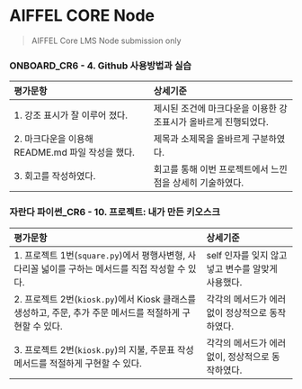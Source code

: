 # AIFFEL CORE Node
> AIFFEL Core LMS Node submission only

### ONBOARD_CR6 - 4. Github 사용방법과 실습

| 평가문항  | 상세기준 | 
| :--- | :--- | 
| 1. 강조 표시가 잘 이루어 졌다. | 제시된 조건에 마크다운을 이용한 강조표시가 올바르게 진행되었다. | 
| 2. 마크다운을 이용해 README.md 파일 작성을 했다. | 제목과 소제목을 올바르게 구분하였다. |   
| 3. 회고를 작성하였다. | 회고를 통해 이번 프로젝트에서 느낀 점을 상세히 기술하였다. | 

### 자란다 파이썬_CR6 - 10. 프로젝트: 내가 만든 키오스크

| 평가문항  | 상세기준 | 
| :--- | :--- | 
| 1. 프로젝트 1번(`square.py`)에서 평행사변형, 사다리꼴 넓이를 구하는 메서드를 직접 작성할 수 있다. | self 인자를 잊지 않고 넣고 변수를 알맞게 사용했다. | 
| 2. 프로젝트 2번(`kiosk.py`)에서 Kiosk 클래스를 생성하고, 주문, 추가 주문 메서드를 적절하게 구현할 수 있다. | 각각의 메서드가 에러 없이 정상적으로 동작하였다. |   
| 3. 프로젝트 2번(`kiosk.py`)의 지불, 주문표 작성 메서드를 적절하게 구현할 수 있다. | 각각의 메서드가 에러 없이, 정상적으로 동작하였다. | 

